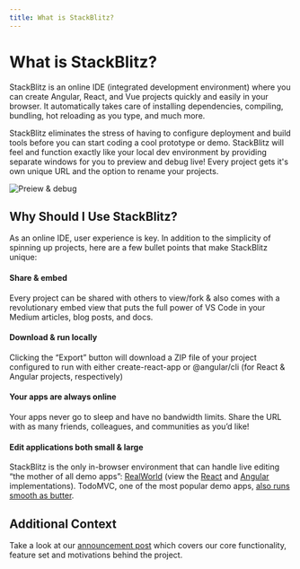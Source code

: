 ```yaml
---
title: What is StackBlitz?
---
```


# What is StackBlitz?

StackBlitz is an online IDE (integrated development environment) where you can create Angular, React, and Vue projects quickly and easily in your browser. It automatically takes care of installing dependencies, compiling, bundling, hot reloading as you type, and much more.

StackBlitz eliminates the stress of having to configure deployment and build tools before you can start coding a cool prototype or demo. StackBlitz will feel and function exactly like your local dev environment by providing separate windows for you to preview and debug live! Every project gets it's own unique URL and the option to rename your projects.

![Preiew & debug](https://miro.medium.com/max/2000/1*O4pHdrbL-LUPKSktS0XxRA.gif)

## Why Should I Use StackBlitz?

As an online IDE, user experience is key. In addition to the simplicity of spinning up projects, here are a few bullet points that make StackBlitz unique:

#### Share & embed

Every project can be shared with others to view/fork & also comes with a revolutionary embed view that puts the full power of VS Code in your Medium articles, blog posts, and docs.

#### Download & run locally

Clicking the “Export” button will download a ZIP file of your project configured to run with either create-react-app or @angular/cli (for React & Angular projects, respectively)

#### Your apps are always online

Your apps never go to sleep and have no bandwidth limits. Share the URL with as many friends, colleagues, and communities as you’d like!

#### Edit applications both small & large

StackBlitz is the only in-browser environment that can handle live editing “the mother of all demo apps”: [RealWorld](https://github.com/gothinkster/realworld) (view the [React](https://stackblitz.com/edit/react-redux-realworld) and [Angular](https://stackblitz.com/edit/angular-realworld) implementations). TodoMVC, one of the most popular demo apps, [also runs smooth as butter](https://stackblitz.com/edit/react-redux-todomvc).

## Additional Context

Take a look at our [announcement post](https://medium.com/@ericsimons/stackblitz-online-vs-code-ide-for-angular-react-7d09348497f4) which covers our core functionality, feature set and motivations behind the project.
